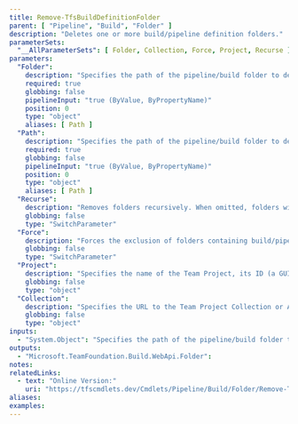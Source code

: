 ```yaml
---
title: Remove-TfsBuildDefinitionFolder
parent: [ "Pipeline", "Build", "Folder" ]
description: "Deletes one or more build/pipeline definition folders."
parameterSets: 
  "__AllParameterSets": [ Folder, Collection, Force, Project, Recurse ]
parameters: 
  "Folder": 
    description: "Specifies the path of the pipeline/build folder to delete, including its name, separated by backslashes (\\). Wildcards are supperted." 
    required: true 
    globbing: false 
    pipelineInput: "true (ByValue, ByPropertyName)" 
    position: 0 
    type: "object" 
    aliases: [ Path ] 
  "Path": 
    description: "Specifies the path of the pipeline/build folder to delete, including its name, separated by backslashes (\\). Wildcards are supperted.This is an alias of the Folder parameter." 
    required: true 
    globbing: false 
    pipelineInput: "true (ByValue, ByPropertyName)" 
    position: 0 
    type: "object" 
    aliases: [ Path ] 
  "Recurse": 
    description: "Removes folders recursively. When omitted, folders with subfolders cannot be deleted." 
    globbing: false 
    type: "SwitchParameter" 
  "Force": 
    description: "Forces the exclusion of folders containing build/pipelines definitions. When omitted, only empty folders can be deleted." 
    globbing: false 
    type: "SwitchParameter" 
  "Project": 
    description: "Specifies the name of the Team Project, its ID (a GUID), or a Microsoft.TeamFoundation.Core.WebApi.TeamProject object to connect to. When omitted, it defaults to the connection set by Connect-TfsTeamProject (if any). For more details, see the Get-TfsTeamProject cmdlet." 
    globbing: false 
    type: "object" 
  "Collection": 
    description: "Specifies the URL to the Team Project Collection or Azure DevOps Organization to connect to, a TfsTeamProjectCollection object (Windows PowerShell only), or a VssConnection object. You can also connect to an Azure DevOps Services organizations by simply providing its name instead of the full URL. For more details, see the Get-TfsTeamProjectCollection cmdlet. When omitted, it defaults to the connection set by Connect-TfsTeamProjectCollection (if any)." 
    globbing: false 
    type: "object"
inputs: 
  - "System.Object": "Specifies the path of the pipeline/build folder to delete, including its name, separated by backslashes (\\). Wildcards are supperted."
outputs: 
  - "Microsoft.TeamFoundation.Build.WebApi.Folder": 
notes: 
relatedLinks: 
  - text: "Online Version:" 
    uri: "https://tfscmdlets.dev/Cmdlets/Pipeline/Build/Folder/Remove-TfsBuildDefinitionFolder"
aliases: 
examples: 
---
```

